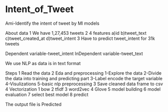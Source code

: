 # Intent_of_Tweet
Ami-Identify the intent of tweet by Ml  models 

About data 
1 We have 1,27,453 tweets
2 4 features a)id b)tweet_text c)tweet_created_at d)tweet_intent
3 Have to predict tweet_intent for 31k tweets 

Dependent variable-tweet_intent
InDependent variable-tweet_text

We use NLP  as data is in text format

Steps 
1 Read the data 
2 Eda and preprocessing 
 1-Explore the data 
 2-Divide the data into training and predicting part 
 3-Label encode the target variable 
 4-Visulizations 
 5-basic nlp preprocessing 
 3 Save cleaned data frame to csv 
4  Vectorization 
 1 bow
 2 tfidf
 3 word2vec
 4 Glove
5 model building 
6 model evaluation 
7 select best model
8 predict



The output file is Predicted 


